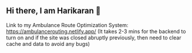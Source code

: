 ## Hi there, I am Harikaran 👋

Link to my Ambulance Route Optimization System: https://ambulancerouting.netlify.app/ 
(It takes 2-3 mins for the backend to turn on and if the site was closed abruptly previously, then need to clear cache and data to avoid any bugs)
